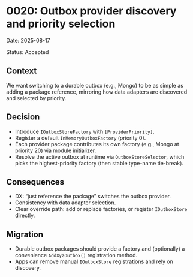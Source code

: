 # 0020: Outbox provider discovery and priority selection

Date: 2025-08-17

Status: Accepted

## Context

We want switching to a durable outbox (e.g., Mongo) to be as simple as adding a package reference, mirroring how data adapters are discovered and selected by priority.

## Decision

- Introduce `IOutboxStoreFactory` with `[ProviderPriority]`.
- Register a default `InMemoryOutboxFactory` (priority 0).
- Each provider package contributes its own factory (e.g., Mongo at priority 20) via module initializer.
- Resolve the active outbox at runtime via `OutboxStoreSelector`, which picks the highest-priority factory (then stable type-name tie-break).

## Consequences

- DX: “just reference the package” switches the outbox provider.
- Consistency with data adapter selection.
- Clear override path: add or replace factories, or register `IOutboxStore` directly.

## Migration

- Durable outbox packages should provide a factory and (optionally) a convenience `AddXyzOutbox()` registration method.
- Apps can remove manual `IOutboxStore` registrations and rely on discovery.
